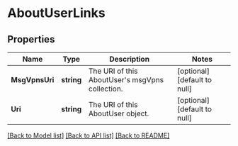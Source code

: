 # AboutUserLinks

## Properties
Name | Type | Description | Notes
------------ | ------------- | ------------- | -------------
**MsgVpnsUri** | **string** | The URI of this AboutUser&#39;s msgVpns collection. | [optional] [default to null]
**Uri** | **string** | The URI of this AboutUser object. | [optional] [default to null]

[[Back to Model list]](../README.md#documentation-for-models) [[Back to API list]](../README.md#documentation-for-api-endpoints) [[Back to README]](../README.md)


